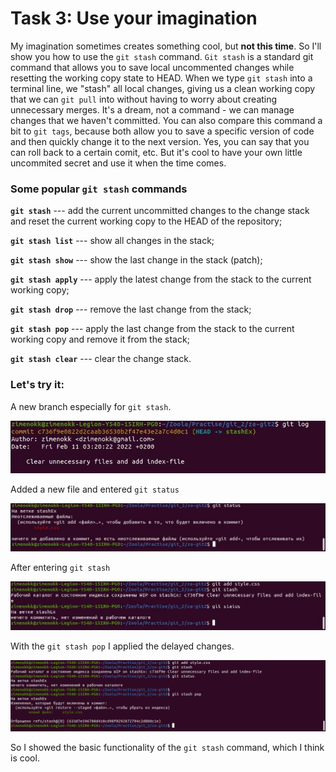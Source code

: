 # Task 3: Use your imagination

My imagination sometimes creates something cool, but **not this time**. So I'll show you how to use the `git stash` command. 
`Git stash` is a standard git command that allows you to save local uncommented changes while resetting the working copy state to HEAD. When we type `git stash` into a terminal line, we "stash" all local changes, giving us a clean working copy that we can `git pull` into without having to worry about creating unnecessary merges. 
It's a dream, not a command - we can manage changes that we haven't committed. You can also compare this command a bit to `git tags`, because both allow you to save a specific version of code and then quickly change it to the next version. Yes, you can say that you can roll back to a certain comit, etc. But it's cool to have your own little uncommited secret and use it when the time comes.
### Some popular `git stash` commands

**`git stash`** --- add the current uncommitted changes to the change stack and reset the current working copy to the HEAD of the repository;

**`git stash list`** --- show all changes in the stack;

**`git stash show`** --- show the last change in the stack (patch);

**`git stash apply`** --- apply the latest change from the stack to the current working copy;

**`git stash drop`** --- remove the last change from the stack;

**`git stash pop`** --- apply the last change from the stack to the current working copy and remove it from the stack;

**`git stash clear`** --- clear the change stack.

### Let's try it:

A new branch especially for `git stash`.

![](img/task3_1.jpg) 

Added a new file and entered `git status`

![](img/task3_2.jpg) 

After entering `git stash`

![](img/task3_3.jpg) 

With the `git stash pop` I applied the delayed changes.

![](img/task3_4.jpg) 

So I showed the basic functionality of the `git stash` command, which I think is cool.